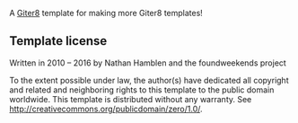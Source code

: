 A [Giter8][g8] template for making more Giter8 templates!

Template license
----------------
Written in 2010 – 2016 by Nathan Hamblen and the foundweekends project

To the extent possible under law, the author(s) have dedicated all copyright and related
and neighboring rights to this template to the public domain worldwide.
This template is distributed without any warranty. See <http://creativecommons.org/publicdomain/zero/1.0/>.

[g8]: http://www.foundweekends.org/giter8/
